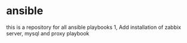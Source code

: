 # ansible
this is a repository for all ansible playbooks
1, Add installation of zabbix server, mysql and proxy playbook
